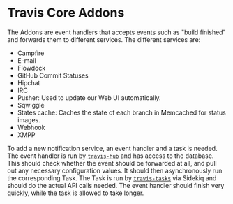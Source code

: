 # Travis Core Addons

The Addons are event handlers that accepts events such as "build finished" and forwards them to different services. The different services are:

- Campfire
- E-mail
- Flowdock
- GitHub Commit Statuses
- Hipchat
- IRC
- Pusher: Used to update our Web UI automatically.
- Sqwiggle
- States cache: Caches the state of each branch in Memcached for status images.
- Webhook
- XMPP

To add a new notification service, an event handler and a task is needed. The event handler is run by [`travis-hub`](https://github.com/travis-ci/travis-hub) and has access to the database. This should check whether the event should be forwarded at all, and pull out any necessary configuration values. It should then asynchronously run the corresponding Task. The Task is run by [`travis-tasks`](https://github.com/travis-ci/travis-tasks) via Sidekiq and should do the actual API calls needed. The event handler should finish very quickly, while the task is allowed to take longer. 
